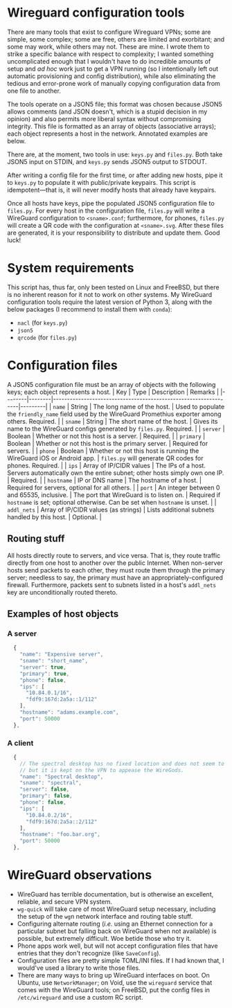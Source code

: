 # Wireguard configuration tools
There are many tools that exist to configure Wireguard VPNs;
some are simple, some complex;
some are free, others are limited and exorbitant;
and some may work, while others may not.
These are mine.
I wrote them to strike a specific balance with respect to complexity;
I wanted something uncomplicated enough that I wouldn't have to do incredible
amounts of setup and *ad hoc* work just to get a VPN running (so I
intentionally left out automatic provisioning and config distribution),
while also eliminating the tedious and error-prone work of manually
copying configuration data from one file to another.

The tools operate on a JSON5 file; this format was chosen because JSON5 allows
comments (and JSON doesn't, which is a stupid decision in my opinion) and also
permits more liberal syntax without compromising integrity.
This file is formatted as an array of objects (associative arrays);
each object represents a host in the network.
Annotated examples are below.

There are, at the moment, two tools in use:
`keys.py` and `files.py`.
Both take JSON5 input on STDIN,
and `keys.py` sends JSON5 output to STDOUT.

After writing a config file for the first time,
or after adding new hosts,
pipe it to `keys.py` to populate it with public/private keypairs.
This script is idempotent—that is, it will never modify hosts that already have
keypairs.

Once all hosts have keys, pipe the populated JSON5 configuration file to
`files.py`.
For every host in the configuration file,
`files.py` will write a WireGuard configuration to `<sname>.conf`;
furthermore, for phones, `files.py` will create a QR code with the configuration
at `<sname>.svg`.
After these files are generated, it is your responsibility to distribute and
update them.
Good luck!

# System requirements
This script has, thus far, only been tested on Linux and FreeBSD, but there is
no inherent reason for it not to work on other systems.
My WireGuard configuration tools require the latest version of Python 3, along
with the below packages (I recommend to install them with `conda`):
* `nacl` (for `keys.py`)
* `json5`
* `qrcode` (for `files.py`)

# Configuration files
A JSON5 configuration file must be an array of objects with the following keys;
each object represents a host.
| Key    | Type   | Description                                                     | Remarks |
|--------|--------|-----------------------------------------------------------------|---------|
| `name` | String | The long name of the host. | Used to populate the `friendly_name` field used by the WireGuard Promethius exporter among others. Required. |
| `sname` | String | The short name of the host. | Gives its name to the WireGuard configs generated by `files.py`. Required. |
| `server` | Boolean | Whether or not this host is a server. | Required. |
| `primary` | Boolean | Whether or not this host is the primary server. | Required for servers. |
| `phone` | Boolean | Whether or not this host is running the WireGuard iOS or Android app. | `files.py` will generate QR codes for phones. Required. |
| `ips` | Array of IP/CIDR values | The IPs of a host. Servers automatically own the entire subnet; other hosts simply own one IP. | Required. |
| `hostname` | IP or DNS name | The hostname of a host. | Required for servers, optional for all others. |
| `port` | An integer between 0 and 65535, inclusive. | The port that WireGuard is to listen on. | Required if `hostname` is set; optional otherwise. Can be set when `hostname` is unset. |
| `addl_nets` | Array of IP/CIDR values (as strings) | Lists additional subnets handled by this host. | Optional. |

## Routing stuff
All hosts directly route to servers, and vice versa.
That is, they route traffic directly from one host to another over the public
Internet.
When non-server hosts send packets to each other, they must route them through
the primary server; needless to say, the primary must have an
appropriately-configured firewall.
Furthermore, packets sent to subnets listed in a host's `addl_nets` key are
unconditionally routed thereto. 

## Examples of host objects
### A server
```javascript
  {
    "name": "Expensive server",
    "sname": "short_name",
    "server": true,
    "primary": true,
    "phone": false,
    "ips": [
      "10.84.0.1/16",
      "fdf9:167d:2a5a::1/112"
    ],
    "hostname": "adams.example.com",
    "port": 50000
  },
```
### A client
```javascript
  {
    // The spectral desktop has no fixed location and does not seem to exist,
    // but it is kept on the VPN to appease the WireGods.
    "name": "Spectral desktop", 
    "sname": "spectral",
    "server": false,
    "primary": false,
    "phone": false,
    "ips": [
      "10.84.0.2/16",
      "fdf9:167d:2a5a::2/112"
    ],
    "hostname": "foo.bar.org",
    "port": 50000
  },
```

# WireGuard observations
* WireGuard has terrible documentation, but is otherwise an excellent, reliable,
  and secure VPN system.
* `wg-quick` will take care of most WireGuard setup necessary, including the
  setup of the `wg`n network interface and routing table stuff.
* Configuring alternate routing (*i.e.* using an Ethernet connection for a
  particular subnet but falling back on WireGuard when not available) is
  possible, but extremely difficult.
  Woe betide those who try it.
* Phone apps work well, but will not accept configuration files that have
  entries that they don't recognize (like `SaveConfig`).
* Configuration files are pretty simple TOML/INI files.
  If I had known that, I would've used a library to write those files.
* There are many ways to bring up WireGuard interfaces on boot.
  On Ubuntu, use `NetworkManager`; on Void, use the `wireguard` service
  that comes with the WireGuard tools;
  on FreeBSD, put the config files in `/etc/wireguard` and use a custom RC
  script.

